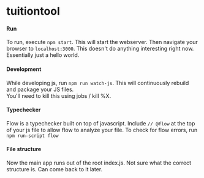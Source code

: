 # tuitiontool

#### Run
To run, execute `npm start`.
This will start the webserver.  Then navigate your browser to `localhost:3000`.  This doesn't do anything interesting right now.  Essentially just a hello world.

#### Development
While developing js, run `npm run watch-js`.  This will continuously rebuild and package your JS files.  
You'll need to kill this using jobs / kill %X.

#### Typechecker
Flow is a typechecker built on top of javascript. Include `// @flow` at the top of your js file to allow flow to analyze your file.
To check for flow errors, run
`npm run-script flow`

#### File structure
Now the main app runs out of the root index.js.  Not sure what the correct structure is.  Can come back to it later.
